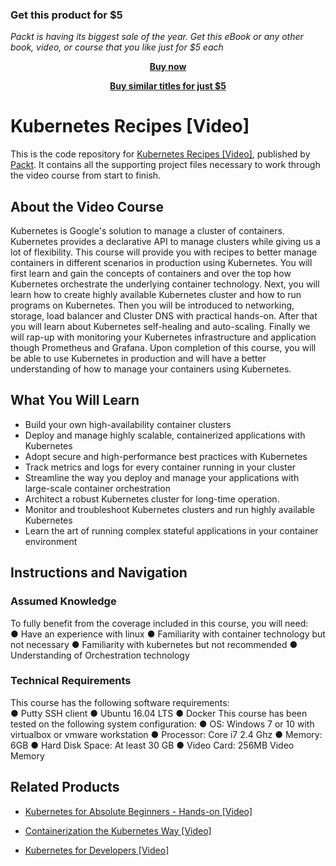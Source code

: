 
### Get this product for $5

<i>Packt is having its biggest sale of the year. Get this eBook or any other book, video, or course that you like just for $5 each</i>


<b><p align='center'>[Buy now](https://packt.link/9781788831901)</p></b>


<b><p align='center'>[Buy similar titles for just $5](https://subscription.packtpub.com/search)</p></b>


# Kubernetes Recipes [Video]
This is the code repository for [Kubernetes Recipes [Video]](https://www.packtpub.com/networking-and-servers/kubernetes-recipes-video?utm_source=github&utm_medium=repository&utm_campaign=9781788831901), published by [Packt](https://www.packtpub.com/?utm_source=github). It contains all the supporting project files necessary to work through the video course from start to finish.
## About the Video Course
Kubernetes is Google's solution to manage a cluster of containers. Kubernetes provides a declarative API to manage clusters while giving us a lot of flexibility. This course will provide you with recipes to better manage containers in different scenarios in production using Kubernetes.
You will first learn and gain the concepts of containers and over the top how Kubernetes orchestrate the underlying container technology. Next, you will learn how to create highly available Kubernetes cluster and how to run programs on Kubernetes. Then you will be introduced to networking, storage, load balancer and Cluster DNS with practical hands-on. After that you will learn about Kubernetes self-healing and auto-scaling. Finally we will rap-up with monitoring your Kubernetes infrastructure and application though Prometheus and Grafana.
Upon completion of this course, you will be able to use Kubernetes in production and will have a better understanding of how to manage your containers using Kubernetes.


<H2>What You Will Learn</H2>
<DIV class=book-info-will-learn-text>
<UL>
<LI>Build your own high-availability container clusters 
<LI>Deploy and manage highly scalable, containerized applications with Kubernetes 
<LI>Adopt secure and high-performance best practices with Kubernetes 
<LI>Track metrics and logs for every container running in your cluster 
<LI>Streamline the way you deploy and manage your applications with large-scale container orchestration 
<LI>Architect a robust Kubernetes cluster for long-time operation. 
<LI>Monitor and troubleshoot Kubernetes clusters and run highly available Kubernetes 
<LI>Learn the art of running complex stateful applications in your container environment </LI></UL></DIV>

## Instructions and Navigation
### Assumed Knowledge
To fully benefit from the coverage included in this course, you will need:<br/>
●	Have an experience with linux
●	Familiarity with container technology but not necessary
●	Familiarity with kubernetes but not recommended
●	Understanding of Orchestration technology

### Technical Requirements
This course has the following software requirements:<br/>
●	Putty SSH client
●	Ubuntu 16.04 LTS
●	Docker 
This course has been tested on the following system configuration:
●	OS: Windows 7 or 10 with virtualbox or vmware workstation
●	Processor: Core i7 2.4 Ghz
●	Memory: 6GB
●	Hard Disk Space: At least 30 GB
●	Video Card: 256MB Video Memory 


## Related Products
* [Kubernetes for Absolute Beginners - Hands-on [Video]](https://www.packtpub.com/application-development/kubernetes-absolute-beginners-hands-video?utm_source=github&utm_medium=repository&utm_campaign=9781838555962)

* [Containerization the Kubernetes Way [Video]](https://www.packtpub.com/application-development/containerization-kubernetes-way-video?utm_source=github&utm_medium=repository&utm_campaign=9781789131147)

* [Kubernetes for Developers [Video]](https://www.packtpub.com/virtualization-and-cloud/kubernetes-developers-video?utm_source=github&utm_medium=repository&utm_campaign=9781788832137)

